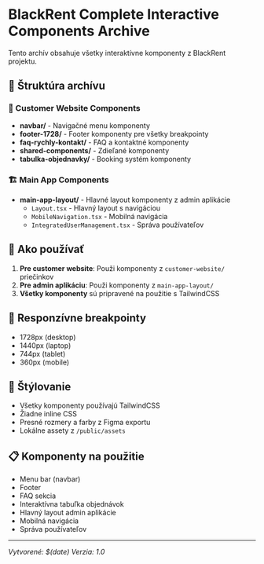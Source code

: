 # BlackRent Complete Interactive Components Archive

Tento archív obsahuje všetky interaktívne komponenty z BlackRent projektu.

## 📁 Štruktúra archívu

### 🎯 Customer Website Components
- **navbar/** - Navigačné menu komponenty
- **footer-1728/** - Footer komponenty pre všetky breakpointy
- **faq-rychly-kontakt/** - FAQ a kontaktné komponenty
- **shared-components/** - Zdieľané komponenty
- **tabulka-objednavky/** - Booking systém komponenty

### 🏗️ Main App Components
- **main-app-layout/** - Hlavné layout komponenty z admin aplikácie
  - `Layout.tsx` - Hlavný layout s navigáciou
  - `MobileNavigation.tsx` - Mobilná navigácia
  - `IntegratedUserManagement.tsx` - Správa používateľov

## 🚀 Ako používať

1. **Pre customer website**: Použi komponenty z `customer-website/` priečinkov
2. **Pre admin aplikáciu**: Použi komponenty z `main-app-layout/`
3. **Všetky komponenty** sú pripravené na použitie s TailwindCSS

## 📱 Responzívne breakpointy
- 1728px (desktop)
- 1440px (laptop)
- 744px (tablet)
- 360px (mobile)

## 🎨 Štýlovanie
- Všetky komponenty používajú TailwindCSS
- Žiadne inline CSS
- Presné rozmery a farby z Figma exportu
- Lokálne assety z `/public/assets`

## 📋 Komponenty na použitie
- Menu bar (navbar)
- Footer
- FAQ sekcia
- Interaktívna tabuľka objednávok
- Hlavný layout admin aplikácie
- Mobilná navigácia
- Správa používateľov

---
*Vytvorené: $(date)*
*Verzia: 1.0*
